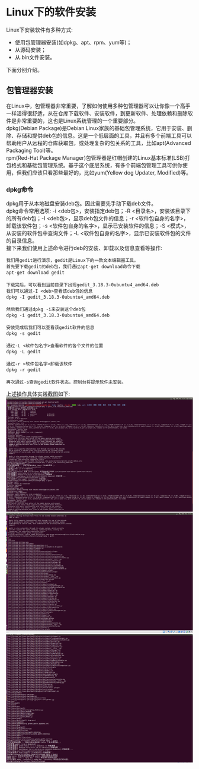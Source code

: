 # Linux下的软件安装
Linux下安装软件有多种方式:
+ 使用包管理器安装(如dpkg、apt、rpm、yum等)；
+ 从源码安装；
+ 从.bin文件安装。

下面分别介绍。
## 包管理器安装
在Linux中，包管理器非常重要，了解如何使用多种包管理器可以让你像一个高手一样活得很舒适，从在仓库下载软件、安装软件，到更新软件、处理依赖和删除软件是非常重要的，这也是Linux系统管理的一个重要部分。  
dpkg(Debian Package)是Debian Linux家族的基础包管理系统，它用于安装、删除、存储和提供deb包的信息。这是一个低层面的工具，并且有多个前端工具可以帮助用户从远程的仓库获取包，或处理复杂的包关系的工具，比如apt(Advanced Packaging Tool)等。  
rpm(Red-Hat Package Manager)包管理器是红帽创建的Linux基本标准(LSB)打包格式和基础包管理系统。基于这个底层系统，有多个前端包管理工具可供你使用，但我们应该只看那些最好的，比如yum(Yellow dog Updater, Modified)等。
### dpkg命令
dpkg用于从本地磁盘安装deb包。因此需要先手动下载deb文件。  
dpkg命令常用选项: -i <deb包>，安装指定deb包；-R <目录名>，安装该目录下的所有deb包；-I <deb包>，显示deb包文件的信息；-r <软件包自身的名字>，卸载该软件包；-s <软件包自身的名字>，显示已安装软件的信息；-S <模式>，从安装的软件包中查询文件；-L <软件包自身的名字>，显示已安装软件包的文件的目录信息。  
接下来我们使用上述命令进行deb的安装、卸载以及信息查看等操作:
````
我们用gedit进行演示，gedit是Linux下的一款文本编辑器工具。
首先要下载gedit的deb包，我们通过apt-get download命令下载
apt-get download gedit

下载完后，可以看到当前目录下出现gedit_3.18.3-0ubuntu4_amd64.deb
我们可以通过-I <deb>查看该deb包的信息
dpkg -I gedit_3.18.3-0ubuntu4_amd64.deb

然后我们通过dpkg -i来安装这个deb包
dpkg -i gedit_3.18.3-0ubuntu4_amd64.deb

安装完成后我们可以查看该gedit软件的信息
dpkg -s gedit

通过-L <软件包名字>查看软件的各个文件的位置
dpkg -L gedit

通过-r <软件包名字>卸载该软件
dpkg -r gedit

再次通过-s查询gedit软件状态，控制台将提示软件未安装。
````
上述操作具体实践截图如下:
![dpkg](../../assets/dpkg1.png "dpkg")  
![dpkg](../../assets/dpkg2.png "dpkg")  
![dpkg](../../assets/dpkg3.png "dpkg")  